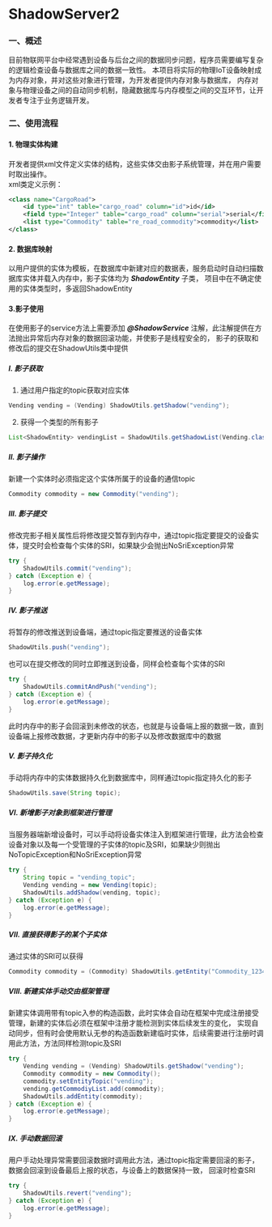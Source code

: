 # ShadowServer2
### 一、概述
目前物联网平台中经常遇到设备与后台之间的数据同步问题，程序员需要编写复杂的逻辑检查设备与数据库之间的数据一致性。
本项目将实际的物理IoT设备映射成为内存对象，并对这些对象进行管理，为开发者提供内存对象与数据库，
内存对象与物理设备之间的自动同步机制，隐藏数据库与内存模型之间的交互环节，让开发者专注于业务逻辑开发。
### 二、使用流程
#### 1. 物理实体构建
开发者提供xml文件定义实体的结构，这些实体交由影子系统管理，并在用户需要时取出操作。  
xml类定义示例：
```xml
<class name="CargoRoad">
    <id type="int" table="cargo_road" column="id">id</id>
    <field type="Integer" table="cargo_road" column="serial">serial</field>
    <list type="Commodity" table="re_road_commodity">commodity</list>
</class>
```
#### 2. 数据库映射
以用户提供的实体为模板，在数据库中新建对应的数据表，服务启动时自动扫描数据库实体并载入内存中，影子实体均为 ***ShadowEntity*** 子类，
项目中在不确定使用的实体类型时，多返回ShadowEntity
#### 3.影子使用
在使用影子的service方法上需要添加 ***@ShadowService*** 注解，此注解提供在方法抛出异常后内存对象的数据回滚功能，并使影子是线程安全的，
影子的获取和修改后的提交在ShadowUtils类中提供
##### I. 影子获取
1. 通过用户指定的topic获取对应实体
```java
Vending vending = (Vending) ShadowUtils.getShadow("vending");
```
2. 获得一个类型的所有影子
```java
List<ShadowEntity> vendingList = ShadowUtils.getShadowList(Vending.class);
```
##### II. 影子操作
新建一个实体时必须指定这个实体所属于的设备的通信topic
```java
Commodity commodity = new Commodity("vending");
```
##### III. 影子提交
修改完影子相关属性后将修改提交暂存到内存中，通过topic指定要提交的设备实体，提交时会检查每个实体的SRI，如果缺少会抛出NoSriException异常
```java
try {
    ShadowUtils.commit("vending");
} catch (Exception e) {
    log.error(e.getMessage);
}
```
##### IV. 影子推送
将暂存的修改推送到设备端，通过topic指定要推送的设备实体
```java
ShadowUtils.push("vending");
```
也可以在提交修改的同时立即推送到设备，同样会检查每个实体的SRI
```java
try {
    ShadowUtils.commitAndPush("vending");
} catch (Exception e) {
    log.error(e.getMessage);
}
```
此时内存中的影子会回滚到未修改的状态，也就是与设备端上报的数据一致，直到设备端上报修改数据，才更新内存中的影子以及修改数据库中的数据
##### V. 影子持久化
手动将内存中的实体数据持久化到数据库中，同样通过topic指定持久化的影子
```java
ShadowUtils.save(String topic);
```
##### VI. 新增影子对象到框架进行管理
当服务器端新增设备时，可以手动将设备实体注入到框架进行管理，此方法会检查设备对象以及每一个受管理的子实体的topic及SRI，如果缺少则抛出
NoTopicException和NoSriException异常
```java
try {
    String topic = "vending_topic";
    Vending vending = new Vending(topic);
    ShadowUtils.addShadow(vending, topic);
} catch (Exception e) {
    log.error(e.getMessage);
}
```
##### VII. 直接获得影子的某个子实体
通过实体的SRI可以获得
```java
Commodity commodity = (Commodity) ShadowUtils.getEntity("Commodity_1234567891011_001");
```
##### VIII. 新建实体手动交由框架管理
新建实体调用带有topic入参的构造函数，此时实体会自动在框架中完成注册接受管理，新建的实体后必须在框架中注册才能检测到实体后续发生的变化，
实现自动同步，但有时会使用默认无参的构造函数新建临时实体，后续需要进行注册时调用此方法，方法同样检测topic及SRI
```java
try {
    Vending vending = (Vending) ShadowUtils.getShadow("vending");
    Commodity commodity = new Commodity();
    commodity.setEntityTopic("vending");
    vending.getCommodiyList.add(commodity);
    ShadowUtils.addEntity(commodity);
} catch (Exception e) {
    log.error(e.getMessage);
}
```
##### IX. 手动数据回滚
用户手动处理异常需要回滚数据时调用此方法，通过topic指定需要回滚的影子，数据会回滚到设备最后上报的状态，与设备上的数据保持一致，
回滚时检查SRI
```java
try {
    ShadowUtils.revert("vending");
} catch (Exception e) {
    log.error(e.getMessage);
}
```